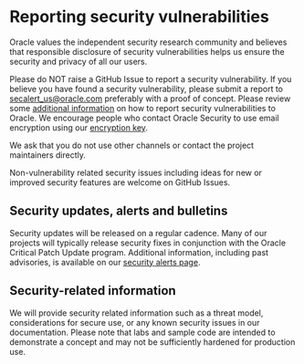 # Reporting security vulnerabilities

Oracle values the independent security research community and believes that
responsible disclosure of security vulnerabilities helps us ensure the security
and privacy of all our users.

Please do NOT raise a GitHub Issue to report a security vulnerability. If you
believe you have found a security vulnerability, please submit a report to
secalert_us@oracle.com preferably with a proof of concept. Please review
some [additional information](https://www.oracle.com/corporate/security-practices/assurance/vulnerability/reporting.html)
on how to report security vulnerabilities to Oracle. We encourage people who
contact Oracle Security to use email encryption using our [encryption key](https://www.oracle.com/security-alerts/encryptionkey.html).

We ask that you do not use other channels or contact the project maintainers
directly.

Non-vulnerability related security issues including ideas for new or improved
security features are welcome on GitHub Issues.

## Security updates, alerts and bulletins

Security updates will be released on a regular cadence. Many of our projects
will typically release security fixes in conjunction with the Oracle Critical Patch
Update program. Additional information, including past advisories, is available
on our [security alerts page](https://www.oracle.com/security-alerts/).

## Security-related information

We will provide security related information such as a threat model, considerations
for secure use, or any known security issues in our documentation. Please note
that labs and sample code are intended to demonstrate a concept and may not be
sufficiently hardened for production use.
